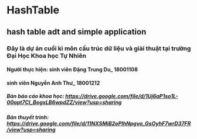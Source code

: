 # HashTable
## hash table adt and simple application
### Đây là dự án cuối kì môn cấu trúc dữ liệu và giải thuật tại trường Đại Học Khoa học Tự Nhiên
#### Người thực hiện: sinh viên **Đặng Trung Du_ 18001108**
####                 sinh viên **Nguyễn Anh Thư_ 18001212**
##### Bản báo cáo khoa học: https://drive.google.com/file/d/1Uj6aP1so1L-00apt7Cl_BogxLB6wpdZZ/view?usp=sharing
##### Bản thuyết trình: https://drive.google.com/file/d/11NXSMiB2oPIhNpgvo_GsOyhF7wrD37FR/view?usp=sharing
